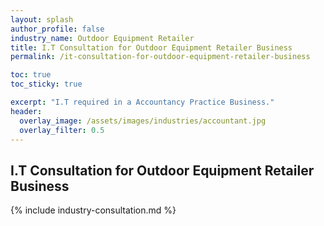 ```yaml
---
layout: splash 
author_profile: false 
industry_name: Outdoor Equipment Retailer
title: I.T Consultation for Outdoor Equipment Retailer Business
permalink: /it-consultation-for-outdoor-equipment-retailer-business

toc: true
toc_sticky: true

excerpt: "I.T required in a Accountancy Practice Business."
header:
  overlay_image: /assets/images/industries/accountant.jpg
  overlay_filter: 0.5 
---
```


## I.T Consultation for Outdoor Equipment Retailer Business

{% include industry-consultation.md %}
